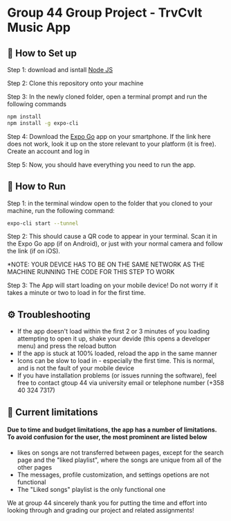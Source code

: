 # Group 44 Group Project - TrvCvlt Music App

## 📝 How to Set up
Step 1: download and isntall [Node JS](https://nodejs.org/en/download)

Step 2: Clone this repository onto your machine

Step 3: In the newly cloned folder, open a terminal prompt and run the following commands
```sh
npm install
npm install -g expo-cli
```
Step 4: Download the [Expo Go](https://expo.dev/client) app on your smartphone. If the link here does not work, look it up on the store relevant to your platform (it is free). Create an account and log in

Step 5: Now, you should have everything you need to run the app.

## 🚀 How to Run
Step 1: in the terminal window open to the folder that you cloned to your machine, run the following command:
```sh
expo-cli start --tunnel                    
```
Step 2: This should cause a QR code to appear in your terminal. Scan it in the Expo Go app (if on Android), or just with your normal camera and follow the link (if on iOS). 

*NOTE: YOUR DEVICE HAS TO BE ON THE SAME NETWORK AS THE MACHINE RUNNING THE CODE FOR THIS STEP TO WORK

Step 3: The App will start loading on your mobile device! Do not worry if it takes a minute or two to load in for the first time. 

## ⚙️ Troubleshooting
- If the app doesn't load within the first 2 or 3 minutes of you loading attempting to open it up, shake your devide (this opens a developer menu) and press the reload button
- If the app is stuck at 100% loaded, reload the app in the same manner
- Icons can be slow to load in - especially the first time. This is normal, and is not the fault of your mobile device
- If you have installation problems (or issues running the software), feel free to contact gtoup 44 via university email or telephone number (+358 40 324 7317)

## 📌 Current limitations
#### Due to time and budget limitations, the app has a number of limitations. To avoid confusion for the user, the most prominent are listed below
- likes on songs are not transferred between pages, except for the search page and the "liked playlist", where the songs are unique from all of the other pages
- The messages, profile customization, and settings opetions are not functional
- The "Liked songs" playlist is the only functional one

We at group 44 sincerely thank you for putting the time and effort into looking through and grading our project and related assignments! 
